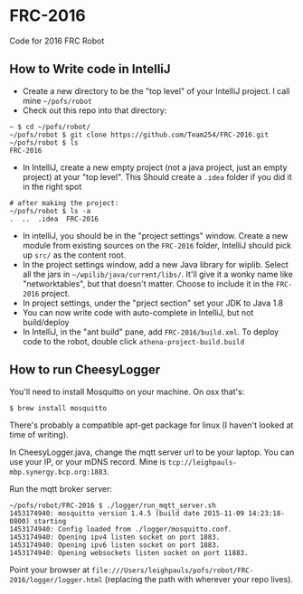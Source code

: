 # FRC-2016
Code for 2016 FRC Robot

## How to Write code in IntelliJ
- Create a new directory to be the "top level" of your IntelliJ project. I call mine `~/pofs/robot`
- Check out this repo into that directory:
```
~ $ cd ~/pofs/robot/
~/pofs/robot $ git clone https://github.com/Team254/FRC-2016.git
~/pofs/robot $ ls
FRC-2016
```
- In IntelliJ, create a new empty project (not a java project, just an empty project) at your "top level". This Should create a `.idea` folder if you did it in the right spot
```
# after making the project:
~/pofs/robot $ ls -a
.  ..  .idea  FRC-2016
```
- In intelliJ, you should be in the "project settings" window. Create a new module from existing sources on the `FRC-2016` folder, IntelliJ should pick up `src/` as the content root.
- In the project settings window, add a new Java library for wiplib. Select all the jars in `~/wpilib/java/current/libs/`. It'll give it a wonky name like "networktables", but that doesn't matter. Choose to include it in the `FRC-2016` project.
- In project settings, under the "prject section" set your JDK to Java 1.8
- You can now write code with auto-complete in IntelliJ, but not build/deploy
- In IntelliJ, in the "ant build" pane, add `FRC-2016/build.xml`. To deploy code to the robot, double click `athena-project-build.build`

## How to run CheesyLogger

You'll need to install Mosquitto on your machine. On osx that's:

```
$ brew install mosquitto
```

There's probably a compatible apt-get package for linux (I haven't looked at time of writing).

In CheesyLogger.java, change the mqtt server url to be your laptop. You can use your IP, or your mDNS record. Mine is `tcp://leighpauls-mbp.synergy.bcp.org:1883`.

Run the mqtt broker server:
```
~/pofs/robot/FRC-2016 $ ./logger/run_mqtt_server.sh
1453174940: mosquitto version 1.4.5 (build date 2015-11-09 14:23:18-0800) starting
1453174940: Config loaded from ./logger/mosquitto.conf.
1453174940: Opening ipv4 listen socket on port 1883.
1453174940: Opening ipv6 listen socket on port 1883.
1453174940: Opening websockets listen socket on port 11883.
```

Point your browser at `file:///Users/leighpauls/pofs/robot/FRC-2016/logger/logger.html` (replacing the path with wherever your repo lives).
